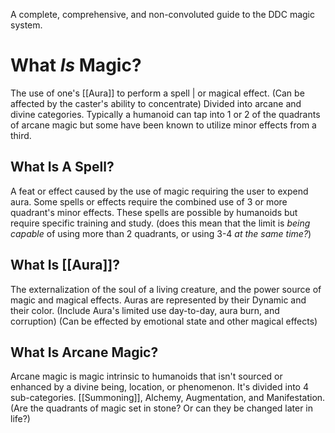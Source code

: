 A complete, comprehensive, and non-convoluted guide to the DDC magic system.

# What *Is* Magic?
The use of one's [[Aura]] to perform a spell | or magical effect.
(Can be affected by the caster's ability to concentrate)
Divided into arcane and divine categories. Typically a humanoid can tap into 1 or 2 of the quadrants of arcane magic but some have been known to utilize minor effects from a third.
## What Is A Spell?
A feat or effect caused by the use of magic requiring the user to expend aura.
Some spells or effects require the combined use of 3 or more quadrant's minor effects. These spells are possible by humanoids but require specific training and study.
(does this mean that the limit is *being capable* of using more than 2 quadrants, or using 3-4 *at the same time?*)
## What Is [[Aura]]?
The externalization of the soul of a living creature, and the power source of magic and magical effects. Auras are represented by their Dynamic and their color.
(Include Aura's limited use day-to-day, aura burn, and corruption)
(Can be effected by emotional state and other magical effects)
## What Is Arcane Magic?
Arcane magic is magic intrinsic to humanoids that isn't sourced or enhanced by a divine being, location, or phenomenon. It's divided into 4 sub-categories. [[Summoning]], Alchemy, Augmentation, and Manifestation.
(Are the quadrants of magic set in stone? Or can they be changed later in life?)